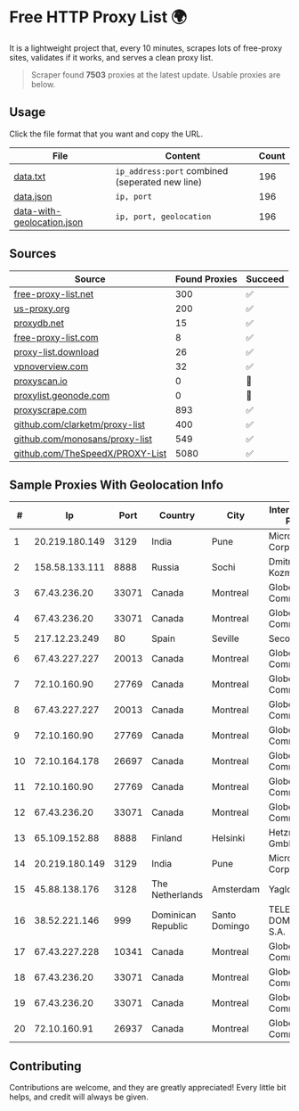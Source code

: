 
# Free HTTP Proxy List 🌍

It is a lightweight project that, every 10 minutes, scrapes lots of free-proxy sites, validates if it works, and serves a clean proxy list.


> Scraper found **7503** proxies at the latest update. Usable proxies are below.

## Usage

Click the file format that you want and copy the URL.


|File|Content|Count|
|----|-------|-----|
|[data.txt](https://raw.githubusercontent.com/themiralay/Proxy-List-World/master/data.txt)|`ip_address:port` combined (seperated new line)|196|
|[data.json](https://raw.githubusercontent.com/themiralay/Proxy-List-World/master/data.json)|`ip, port`|196|
|[data-with-geolocation.json](https://raw.githubusercontent.com/themiralay/Proxy-List-World/master/data-with-geolocation.json)|`ip, port, geolocation`|196|

## Sources

|Source|Found Proxies|Succeed|
|------|-------------|-------|
|[free-proxy-list.net](https://free-proxy-list.net)|300|✅|
|[us-proxy.org](https://www.us-proxy.org)|200|✅|
|[proxydb.net](http://proxydb.net)|15|✅|
|[free-proxy-list.com](https://free-proxy-list.com/?page=&port=&type%5B%5D=http&type%5B%5D=https&up_time=0&search=Search)|8|✅|
|[proxy-list.download](https://www.proxy-list.download/HTTP)|26|✅|
|[vpnoverview.com](https://vpnoverview.com/privacy/anonymous-browsing/free-proxy-servers)|32|✅|
|[proxyscan.io](https://www.proxyscan.io)|0|🚫|
|[proxylist.geonode.com](https://proxylist.geonode.com/api/proxy-list?limit=300&page=1&sort_by=lastChecked&sort_type=desc&protocols=http,https)|0|🚫|
|[proxyscrape.com](https://api.proxyscrape.com/v2/?request=displayproxies&protocol=http&timeout=10000&country=all&ssl=all&anonymity=all)|893|✅|
|[github.com/clarketm/proxy-list](https://raw.githubusercontent.com/clarketm/proxy-list/master/proxy-list-raw.txt)|400|✅|
|[github.com/monosans/proxy-list](https://raw.githubusercontent.com/monosans/proxy-list/main/proxies/http.txt)|549|✅|
|[github.com/TheSpeedX/PROXY-List](https://raw.githubusercontent.com/TheSpeedX/PROXY-List/master/http.txt)|5080|✅|


## Sample Proxies With Geolocation Info

|#|Ip|Port|Country|City|Internet Service Provider|
|-|--|----|-------|----|-------------------------|
|1|20.219.180.149|3129|India|Pune|Microsoft Corporation|
|2|158.58.133.111|8888|Russia|Sochi|Dmitriy V. Kozmenko|
|3|67.43.236.20|33071|Canada|Montreal|GloboTech Communications|
|4|67.43.236.20|33071|Canada|Montreal|GloboTech Communications|
|5|217.12.23.249|80|Spain|Seville|Secondary Node|
|6|67.43.227.227|20013|Canada|Montreal|GloboTech Communications|
|7|72.10.160.90|27769|Canada|Montreal|GloboTech Communications|
|8|67.43.227.227|20013|Canada|Montreal|GloboTech Communications|
|9|72.10.160.90|27769|Canada|Montreal|GloboTech Communications|
|10|72.10.164.178|26697|Canada|Montreal|GloboTech Communications|
|11|72.10.160.90|27769|Canada|Montreal|GloboTech Communications|
|12|67.43.236.20|33071|Canada|Montreal|GloboTech Communications|
|13|65.109.152.88|8888|Finland|Helsinki|Hetzner Online GmbH|
|14|20.219.180.149|3129|India|Pune|Microsoft Corporation|
|15|45.88.138.176|3128|The Netherlands|Amsterdam|Yaglom Labs Ltd|
|16|38.52.221.146|999|Dominican Republic|Santo Domingo|TELECABLE DOMINICANO, S.A.|
|17|67.43.227.228|10341|Canada|Montreal|GloboTech Communications|
|18|67.43.236.20|33071|Canada|Montreal|GloboTech Communications|
|19|67.43.236.20|33071|Canada|Montreal|GloboTech Communications|
|20|72.10.160.91|26937|Canada|Montreal|GloboTech Communications|



## Contributing

Contributions are welcome, and they are greatly appreciated! Every
little bit helps, and credit will always be given.

